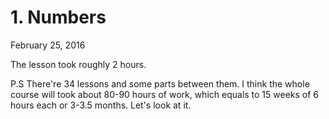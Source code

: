# 1. Numbers

February 25, 2016

The lesson took roughly 2 hours.




P.S There're 34 lessons and some parts between them. I think the whole course will took about 80-90 hours of work, which equals to 15 weeks of 6 hours each or 3-3.5 months. Let's look at it.